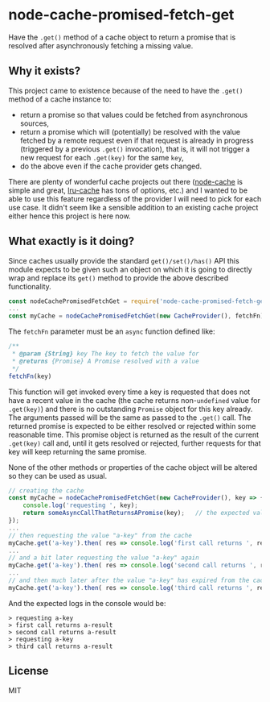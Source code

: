 # node-cache-promised-fetch-get
Have the `.get()` method of a cache object to return a promise that is resolved after asynchronously fetching a missing value.

## Why it exists?

This project came to existence because of the need to have the `.get()` method of a cache instance to:
- return a promise so that values could be fetched from asynchronous sources,
- return a promise which will (potentially) be resolved with the value fetched by a remote request even if that request is already in progress (triggered by a previous `.get()` invocation), that is, it will not trigger a new request for each `.get(key)` for the same `key`,
- do the above even if the cache provider gets changed.

There are plenty of wonderful cache projects out there ([node-cache](https://github.com/node-cache/node-cache) is simple and great, [lru-cache](https://github.com/isaacs/node-lru-cache) has tons of options, etc.) and I wanted to be able to use this feature regardless of the provider I will need to pick for each use case. It didn't seem like a sensible addition to an existing cache project either hence this project is here now.

## What exactly is it doing?

Since caches usually provide the standard `get()/set()/has()` API this module expects to be given such an object on which it is going to directly wrap and replace its `get()` method to provide the above described functionality.

```js
const nodeCachePromisedFetchGet = require('node-cache-promised-fetch-get');
...
const myCache = nodeCachePromisedFetchGet(new CacheProvider(), fetchFn);

```

The `fetchFn` parameter must be an `async` function defined like:

```js
/**
 * @param {String} key The key to fetch the value for
 * @returns {Promise} A Promise resolved with a value
 */
fetchFn(key)
```

This function will get invoked every time a key is requested that does not have a recent value in the cache (the cache returns non-`undefined` value for `.get(key)`) and there is no outstanding `Promise` object for this key already. The arguments passed will be the same as passed to the `.get()` call. The returned promise is expected to be either resolved or rejected within some reasonable time. This promise object is returned as the result of the current `.get(key)` call and, until it gets resolved or rejected, further requests for that key will keep returning the same promise.

None of the other methods or properties of the cache object will be altered so they can be used as usual.

```js
// creating the cache
const myCache = nodeCachePromisedFetchGet(new CacheProvider(), key => {
	console.log('requesting ', key);
	return someAsyncCallThatReturnsAPromise(key);	// the expected value this is going to be resolved with can be "a-result" for example
});
...
// then requesting the value "a-key" from the cache
myCache.get('a-key').then( res => console.log('first call returns ', res) );
...
// and a bit later requesting the value "a-key" again
myCache.get('a-key').then( res => console.log('second call returns ', res) );
...
// and then much later after the value "a-key" has expired from the cache
myCache.get('a-key').then( res => console.log('third call returns ', res) );

```

And the expected logs in the console would be:

```
> requesting a-key
> first call returns a-result
> second call returns a-result
> requesting a-key
> third call returns a-result

```

## License

MIT

